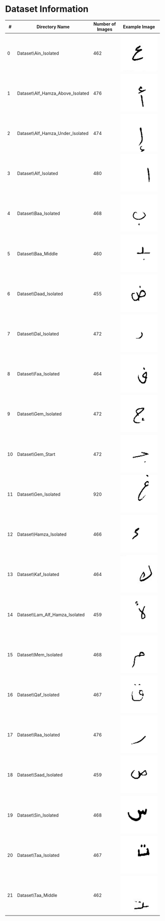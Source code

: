 # Dataset Information
| # | Directory Name | Number of Images | Example Image |
|---|----------------|------------------|---------------|
| 0 | Dataset\Ain_Isolated | 462 | ![AHCR_00092_Ain_Isolated_53.jpg](Dataset\Ain_Isolated\AHCR_00092_Ain_Isolated_53.jpg) |
| 1 | Dataset\Alf_Hamza_Above_Isolated | 476 | ![AHCR_00010_Alf_Hamza_Above_Isolated_1.jpg](Dataset\Alf_Hamza_Above_Isolated\AHCR_00010_Alf_Hamza_Above_Isolated_1.jpg) |
| 2 | Dataset\Alf_Hamza_Under_Isolated | 474 | ![AHCR_00117_Alf_Hamza_Under_Isolated_49.jpg](Dataset\Alf_Hamza_Under_Isolated\AHCR_00117_Alf_Hamza_Under_Isolated_49.jpg) |
| 3 | Dataset\Alf_Isolated | 480 | ![AHCR_00063_Alf_Isolated_7.jpg](Dataset\Alf_Isolated\AHCR_00063_Alf_Isolated_7.jpg) |
| 4 | Dataset\Baa_Isolated | 468 | ![AHCR_00075_Baa_Isolated_17.jpg](Dataset\Baa_Isolated\AHCR_00075_Baa_Isolated_17.jpg) |
| 5 | Dataset\Baa_Middle | 460 | ![AHCR_00081_Baa_Middle_65.jpg](Dataset\Baa_Middle\AHCR_00081_Baa_Middle_65.jpg) |
| 6 | Dataset\Daad_Isolated | 455 | ![AHCR_00033_Daad_Isolated_22.jpg](Dataset\Daad_Isolated\AHCR_00033_Daad_Isolated_22.jpg) |
| 7 | Dataset\Dal_Isolated | 472 | ![AHCR_00074_Dal_Isolated_45.jpg](Dataset\Dal_Isolated\AHCR_00074_Dal_Isolated_45.jpg) |
| 8 | Dataset\Faa_Isolated | 464 | ![AHCR_00068_Faa_Isolated_1.jpg](Dataset\Faa_Isolated\AHCR_00068_Faa_Isolated_1.jpg) |
| 9 | Dataset\Gem_Isolated | 472 | ![AHCR_00030_Gem_Isolated_3.jpg](Dataset\Gem_Isolated\AHCR_00030_Gem_Isolated_3.jpg) |
| 10 | Dataset\Gem_Start | 472 | ![AHCR_00011_Gem_Start_7.jpg](Dataset\Gem_Start\AHCR_00011_Gem_Start_7.jpg) |
| 11 | Dataset\Gen_Isolated | 920 | ![AHCR_00021_Gen_Isolated_77.jpg](Dataset\Gen_Isolated\AHCR_00021_Gen_Isolated_77.jpg) |
| 12 | Dataset\Hamza_Isolated | 466 | ![AHCR_00091_Hamza_Isolated_36.jpg](Dataset\Hamza_Isolated\AHCR_00091_Hamza_Isolated_36.jpg) |
| 13 | Dataset\Kaf_Isolated | 464 | ![AHCR_00103_Kaf_Isolated_21.jpg](Dataset\Kaf_Isolated\AHCR_00103_Kaf_Isolated_21.jpg) |
| 14 | Dataset\Lam_Alf_Hamza_Isolated | 459 | ![AHCR_00036_Lam_Alf_Hamza_Isolated_44.jpg](Dataset\Lam_Alf_Hamza_Isolated\AHCR_00036_Lam_Alf_Hamza_Isolated_44.jpg) |
| 15 | Dataset\Mem_Isolated | 468 | ![AHCR_00036_Mem_Isolated_48.jpg](Dataset\Mem_Isolated\AHCR_00036_Mem_Isolated_48.jpg) |
| 16 | Dataset\Qaf_Isolated | 467 | ![AHCR_00023_Qaf_Isolated_6.jpg](Dataset\Qaf_Isolated\AHCR_00023_Qaf_Isolated_6.jpg) |
| 17 | Dataset\Raa_Isolated | 476 | ![AHCR_00082_Raa_Isolated_52.jpg](Dataset\Raa_Isolated\AHCR_00082_Raa_Isolated_52.jpg) |
| 18 | Dataset\Saad_Isolated | 459 | ![AHCR_00095_Saad_Isolated_24.jpg](Dataset\Saad_Isolated\AHCR_00095_Saad_Isolated_24.jpg) |
| 19 | Dataset\Sin_Isolated | 468 | ![AHCR_00055_Sin_Isolated_68.jpg](Dataset\Sin_Isolated\AHCR_00055_Sin_Isolated_68.jpg) |
| 20 | Dataset\Taa_Isolated | 467 | ![AHCR_00005_Taa_Isolated_31.jpg](Dataset\Taa_Isolated\AHCR_00005_Taa_Isolated_31.jpg) |
| 21 | Dataset\Taa_Middle | 462 | ![AHCR_00019_Taa_Middle_66.jpg](Dataset\Taa_Middle\AHCR_00019_Taa_Middle_66.jpg) |
